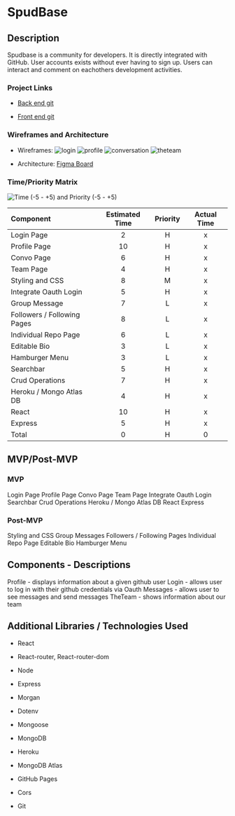 # SpudBase
## Description

Spudbase is a community for developers. It is directly integrated with GitHub. User accounts exists without ever having to sign up. Users can interact and 
comment on eachothers development activities.


### Project Links
- [Back end git](https://github.com/PotatoesOnTheBrain/SpudBase_API) 

- [Front end git](TBD)
### Wireframes and Architecture
- Wireframes: ![login](https://user-images.githubusercontent.com/20614136/172219847-48edee23-c1c0-4743-9edd-5e32958f4147.png)
![profile](https://user-images.githubusercontent.com/20614136/172219874-13f70d19-8eff-442b-b69f-cabb2d384936.png)
![conversation](https://user-images.githubusercontent.com/20614136/172219894-c2042f30-7087-477a-9c19-52c693f2d89e.png)
![theteam](https://user-images.githubusercontent.com/20614136/172219915-64d23d61-ee11-4442-829b-8d1cf19e8c48.png)


- Architecture: [Figma Board](https://www.figma.com/file/Dw84z07FbnvtrNmUqBYCdh/Project-3-Resources?node-id=0%3A1)
### Time/Priority Matrix

![Time (-5 - +5) and Priority (-5 - +5)](https://user-images.githubusercontent.com/20614136/172224250-b486d1c9-c221-4909-85ae-3eb6e558a7a4.png)

| Component | Estimated Time | Priority | Actual Time |
| :--- | :---: |  :---: | :---: |
| Login Page | 2 | H | x |
|Profile Page|10|H|x|
|Convo Page|6|H|x|
|Team Page|4|H|x|
|Styling and CSS|8|M|x|
|Integrate Oauth Login|5|H|x|
|Group Message|7|L|x|
|Followers / Following Pages|8|L|x|
|Individual Repo Page|6|L|x|
|Editable Bio|3|L|x|
|Hamburger Menu|3|L|x|
|Searchbar|5|H|x|
|Crud Operations|7|H|x|
|Heroku / Mongo Atlas DB|4|H|x|
|React|10|H|x|
|Express|5|H|x|
| Total | 0 | H | 0  |

## MVP/Post-MVP
### MVP
Login Page
Profile Page
Convo Page
Team Page
Integrate Oauth Login
Searchbar
Crud Operations
Heroku / Mongo Atlas DB
React
Express


### Post-MVP
Styling and CSS
Group Messages
Followers / Following Pages
Individual Repo Page
Editable Bio
Hamburger Menu

## Components - Descriptions
Profile - displays information about a given github user
Login - allows user to log in with their github credentials via Oauth
Messages - allows user to see messages and send messages
TheTeam - shows information about our team

## Additional Libraries / Technologies Used

- React
- React-router, React-router-dom
- Node
- Express
- Morgan
- Dotenv
- Mongoose
- MongoDB

- Heroku
- MongoDB Atlas
- GitHub Pages 
- Cors
- Git

